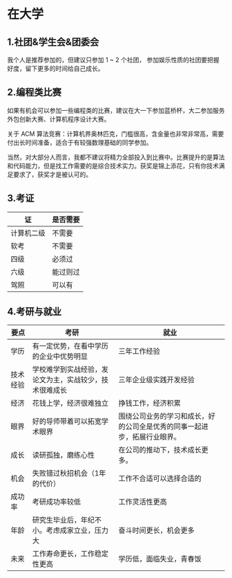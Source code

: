 # 在大学

## 1.社团&学生会&团委会

我个人是推荐参加的，但建议只参加 1 ~ 2 个社团， 参加娱乐性质的社团要把握好度，留下更多的时间给自己成长。

## 2.编程类比赛

如果有机会可以参加一些编程类的比赛，建议在大一下参加蓝桥杯，大二参加服务外包创新大赛、计算机程序设计大赛。

关于 ACM 算法竞赛：计算机界奥林匹克，门槛很高，含金量也非常非常高，需要付出长时间准备，适合于有较强数理基础的同学参加。

当然，对大部分人而言，我都不建议将精力全部投入到比赛中。比赛提升的是算法和代码能力，但是找工作需要的是综合技术实力。获奖是锦上添花，只有你技术满足要求了，获奖才是被认可的。

## 3.考证

| 证         | 是否需要 |
| ---------- | -------- |
| 计算机二级 | 不需要   |
| 软考       | 不需要   |
| 四级       | 必须过   |
| 六级       | 能过则过 |
| 驾照       | 可以有   |

## 4.考研与就业

| 要点     | 考研                                                   | 就业                                                         |
| -------- | ------------------------------------------------------ | ------------------------------------------------------------ |
| 学历     | 有一定优势，在看中学历的企业中优势明显                 | 三年工作经验                                                 |
| 技术经验 | 学校难学到实战经验，发论文为主，实战较少，技术很难成长 | 三年企业级实践开发经验                                       |
| 经济     | 花钱上学，经济很难独立                                 | 挣钱工作，经济积累                                           |
| 眼界     | 好的导师带着可以拓宽学术眼界                           | 围绕公司业务的学习和成长，好的公司全是优秀的同事一起进步，拓展行业眼界。 |
| 成长     | 读研孤独，磨练心性                                     | 在公司的推动下，技术成长更多。                               |
| 机会     | 失败错过秋招机会（1年的代价）                          | 工作不合适可以选择合适的                                     |
| 成功率   | 考研成功率较低                                         | 工作灵活性更高                                               |
| 年龄     | 研究生毕业后，年纪不小。考虑成家立业，压力大           | 奋斗时间更长，机会更多                                       |
| 未来     | 工作寿命更长，工作稳定性更高                           | 学历低，面临失业，青春饭                                     |





